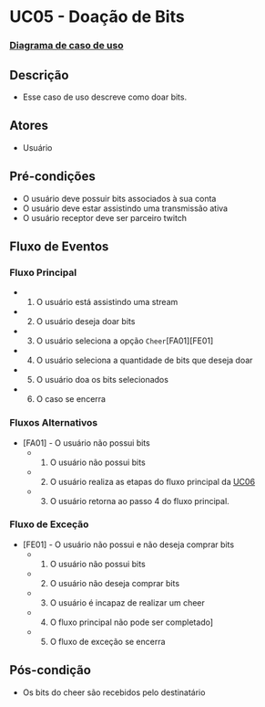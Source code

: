 # UC05 - Doação de Bits

### [Diagrama de caso de uso](Diagrama-doar-bits)

## Descrição
* Esse caso de uso descreve como doar bits.

## Atores
* Usuário

## Pré-condições
* O usuário deve possuir bits associados à sua conta
* O usuário deve estar assistindo uma transmissão ativa
* O usuário receptor deve ser parceiro twitch

## Fluxo de Eventos
### Fluxo Principal
* 1. O usuário está assistindo uma stream
* 2. O usuário deseja doar bits
* 3. O usuário seleciona a opção ```Cheer```[FA01][FE01]
* 4. O usuário seleciona a quantidade de bits que deseja doar
* 5. O usuário doa os bits selecionados
* 6. O caso se encerra

### Fluxos Alternativos
* [FA01] - O usuário não possui bits
    * 1. O usuário não possui bits
    * 2. O usuário realiza as etapas do fluxo principal da [UC06](Compra-de-Bits)
    * 3. O usuário retorna ao passo 4 do fluxo principal.

### Fluxo de Exceção
* [FE01] - O usuário não possui e não deseja comprar bits
    * 1. O usuário não possui bits
    * 2. O usuário não deseja comprar bits
    * 3. O usuário é incapaz de realizar um cheer
    * 4. O fluxo principal não pode ser completado]
    * 5. O fluxo de exceção se encerra

## Pós-condição
* Os bits do cheer são recebidos pelo destinatário